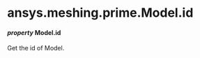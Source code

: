 # ansys.meshing.prime.Model.id

<a id="ansys.meshing.prime.Model.id"></a>

#### *property* Model.id

Get the id of Model.

<!-- !! processed by numpydoc !! -->
